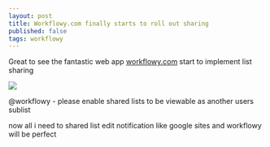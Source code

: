 ```yaml
---
layout: post
title: Workflowy.com finally starts to roll out sharing
published: false
tags: workflowy
---
```

Great to see the fantastic web app [workflowy.com](http://workflowy.com) start to implement list sharing

![](http://i.minus.com/jgr6utbusjCND.jpg)

@workflowy - please enable shared lists to be viewable as another users sublist

now all i need to shared list edit notification like google sites and workflowy will be perfect

